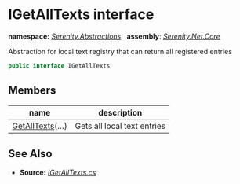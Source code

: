 # IGetAllTexts interface
**namespace:** *[Serenity.Abstractions](../README.md#serenity.abstractions-namespace)*   **assembly**: *[Serenity.Net.Core](../README.md)*

Abstraction for local text registry that can return all registered entries

```csharp
public interface IGetAllTexts
```

## Members

| name | description |
| --- | --- |
| [GetAllTexts](IGetAllTexts/GetAllTexts.md)(…) | Gets all local text entries |

## See Also

* **Source:** *[IGetAllTexts.cs](https://github.com/serenity-is/Serenity/blob/master/src/Serenity.Net.Core/Localization/IGetAllTexts.cs)*